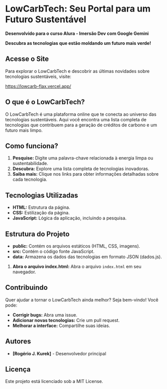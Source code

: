 # LowCarbTech: Seu Portal para um Futuro Sustentável
**Desenvolvido para o curso Alura - Imersão Dev com Google Gemini**

**Descubra as tecnologias que estão moldando um futuro mais verde!**

## Acesse o Site

Para explorar o LowCarbTech e descobrir as últimas novidades sobre tecnologias sustentáveis, visite:

https://lowcarb-flax.vercel.app/


## O que é o LowCarbTech?

O LowCarbTech é uma plataforma online que te conecta ao universo das tecnologias sustentáveis. Aqui você encontra uma lista completa de tecnologias que contribuem para a geração de créditos de carbono e um futuro mais limpo.

## Como funciona?

1. **Pesquise:** Digite uma palavra-chave relacionada à energia limpa ou sustentabilidade.
2. **Descubra:** Explore uma lista completa de tecnologias inovadoras.
3. **Saiba mais:** Clique nos links para obter informações detalhadas sobre cada tecnologia.

## Tecnologias Utilizadas

* **HTML:** Estrutura da página.
* **CSS:** Estilização da página.
* **JavaScript:** Lógica da aplicação, incluindo a pesquisa.

## Estrutura do Projeto

* **public:** Contém os arquivos estáticos (HTML, CSS, imagens).
* **src:** Contém o código fonte JavaScript.
* **data:** Armazena os dados das tecnologias em formato JSON (dados.js).

1. **Abra o arquivo index.html:** Abra o arquivo `index.html` em seu navegador.

## Contribuindo

Quer ajudar a tornar o LowCarbTech ainda melhor? Seja bem-vindo! Você pode:

* **Corrigir bugs:** Abra uma issue.
* **Adicionar novas tecnologias:** Crie um pull request.
* **Melhorar a interface:** Compartilhe suas ideias.

## Autores

* **[Rogério J. Kurek]** - Desenvolvedor principal

## Licença

Este projeto está licenciado sob a MIT License.
